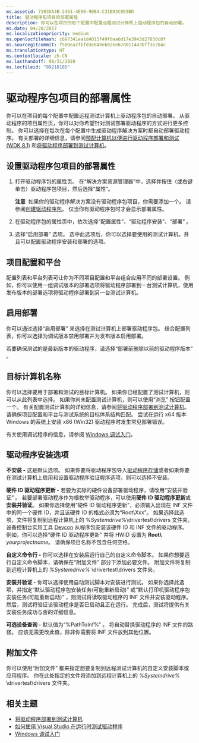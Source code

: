 ```yaml
---
ms.assetid: 7193DA4B-2461-4E00-90B4-C31B93C8E9BD
title: 驱动程序包项目的部署属性
description: 你可以在项目的每个配置中配置远程测试计算机上驱动程序包的自动部署。
ms.date: 04/20/2017
ms.localizationpriority: medium
ms.openlocfilehash: c697341ea1d4015f49f0aa6d17e3943d27850c0f
ms.sourcegitcommit: f500ea2fbfd3e849eb82ee67d011443bff3e2b4c
ms.translationtype: HT
ms.contentlocale: zh-CN
ms.lasthandoff: 08/31/2020
ms.locfileid: "89218185"
---
```

# <a name="deployment-properties-for-driver-package-projects"></a>驱动程序包项目的部署属性

你可以在项目的每个配置中配置远程测试计算机上驱动程序包的自动部署。 从驱动程序的项目属性页，你可以对你希望针对测试部署驱动程序的方式进行更多控制。 你可以选择在每次在每个配置中生成驱动程序解决方案时都自动部署驱动程序。 有关部署的详细信息，请参阅[预配计算机以便进行驱动程序部署和测试 (WDK 8.1)](../gettingstarted/provision-a-target-computer-wdk-8-1.md) 和[将驱动程序部署到测试计算机](deploying-a-driver-to-a-test-computer.md)。

## <a name="span-idsetting_deployment_properties_for_driver_package_projectsspanspan-idsetting_deployment_properties_for_driver_package_projectsspanspan-idsetting_deployment_properties_for_driver_package_projectsspansetting-deployment-properties-for-driver-package-projects"></a><span id="Setting_deployment_properties_for_driver_package_projects"></span><span id="setting_deployment_properties_for_driver_package_projects"></span><span id="SETTING_DEPLOYMENT_PROPERTIES_FOR_DRIVER_PACKAGE_PROJECTS"></span>设置驱动程序包项目的部署属性


1.  打开驱动程序包的属性页。 在“解决方案资源管理器”中，选择并按住（或右键单击）驱动程序包项目，然后选择“属性”。

    **注意**  如果你的驱动程序解决方案没有驱动程序包项目，你需要添加一个。 请参阅[创建驱动程序包](creating-a-driver-package.md)。 仅当你有驱动程序包时才会显示部署属性。
2.  在驱动程序包的属性页中，依次选择“配置属性”、“驱动程序安装”、“部署”  。
3.  选择“启用部署”  选项。 选中此选项后，你可以选择要使用的测试计算机，并且可以配置驱动程序安装和部署的选项。

## <a name="span-idproject_configuration_and_platformspanspan-idproject_configuration_and_platformspanspan-idproject_configuration_and_platformspanproject-configuration-and-platform"></a><span id="Project_Configuration_and_Platform"></span><span id="project_configuration_and_platform"></span><span id="PROJECT_CONFIGURATION_AND_PLATFORM"></span>项目配置和平台


配置列表和平台列表可让你为不同项目配置和平台组合应用不同的部署设置。 例如，你可以使用一组调试版本的部署选项将驱动程序部署到一台测试计算机，使用发布版本的部署选项将驱动程序部署到另一台测试计算机。

## <a name="span-idenabling_deploymentspanspan-idenabling_deploymentspanspan-idenabling_deploymentspanenabling-deployment"></a><span id="Enabling_deployment"></span><span id="enabling_deployment"></span><span id="ENABLING_DEPLOYMENT"></span>启用部署


你可以通过选择“启用部署”  来选择在测试计算机上部署驱动程序包。 结合配置列表，你可以选择为调试版本禁用部署并为发布版本启用部署。

若要确保测试的是最新版本的驱动程序，请选择“部署前删除以前的驱动程序版本”  。

## <a name="span-idtarget_computer_namespanspan-idtarget_computer_namespanspan-idtarget_computer_namespantarget-computer-name"></a><span id="Target_computer_name"></span><span id="target_computer_name"></span><span id="TARGET_COMPUTER_NAME"></span>目标计算机名称


你可以选择要用于部署和测试的目标计算机。 如果你已经配置了测试计算机，则可以从此列表中选择。 如果你尚未配置测试计算机，则可以使用“浏览”  按钮配置一个。 有关配置测试计算机的详细信息，请参阅[将驱动程序部署到测试计算机](deploying-a-driver-to-a-test-computer.md)。 请确保项目配置和平台与测试系统的目标体系结构匹配。 尝试在运行 x64 版本 Windows 的系统上安装 x86 (Win32) 驱动程序时发生常见部署错误。 

有关使用调试程序的信息，请参阅 [Windows 调试入门](../debugger/getting-started-with-windows-debugging.md)。

## <a name="span-iddriver_installation_optionsspanspan-iddriver_installation_optionsspanspan-iddriver_installation_optionsspandriver-installation-options"></a><span id="Driver_installation_options"></span><span id="driver_installation_options"></span><span id="DRIVER_INSTALLATION_OPTIONS"></span>驱动程序安装选项


**不安装 -** 这是默认选项。 如果你要将驱动程序包导入[驱动程序存储](../install/driver-store.md)或者如果你要在测试计算机上启用和设置驱动程序验证程序选项，则可以选择不安装。

**硬件 ID 驱动程序更新 -** 若要为实际的硬件设备部署驱动程序，请改用“安装并验证”  。 若要部署驱动程序作为根枚举驱动程序，可以使用**硬件 ID 驱动程序更新**或**安装并验证**。 如果你选择使用“硬件 ID 驱动程序更新”，必须输入出现在 INF 文件中的同一个硬件 ID，并且该硬件 ID 的格式必须为“Root\\Xxx”。 如果选择此选项，文件将复制到远程计算机上的 %*Systemdrive*%\\drivertest\\drivers 文件夹。 设备控制台实用工具 [Devcon](../devtest/devcon.md) 从程序包安装该硬件 ID 和 INF 文件的驱动程序。 例如，你可以选择“硬件 ID 驱动程序更新”  并将 HWID 设置为 **Root\\** <em>yourprojectname</em>。 请确保项目名称不包含任何空格。

**自定义命令行 -** 你可以选择在安装后运行自己的自定义命令脚本。 如果你想要运行自定义命令脚本，请确保在“附加文件”  部分下添加必要文件。 附加文件将复制到远程计算机上的 *%Systemdrive%* \\drivertest\\drivers 文件夹。

**安装并验证 -** 你可以选择使用自动测试脚本对安装进行测试。 如果你选择此选项，并指定“默认驱动程序包安装任务(可能重新启动)”  或“默认打印机驱动程序包安装任务(可能重新启动)”  ，则测试将读取驱动程序的 INF 文件并安装驱动程序。 然后，测试将验证该驱动程序是否已启动且正在运行。 完成后，测试将提供有关安装任务成功与否的详细信息。

**可选设备查询 -** 默认值为“%PathToInf%”  。 将自动替换驱动程序的 INF 文件的路径。 应该无需更改此值，除非你需要将 INF 文件放到其他位置。

## <a name="span-idadditional_filesspanspan-idadditional_filesspanspan-idadditional_filesspanadditional-files"></a><span id="Additional_Files"></span><span id="additional_files"></span><span id="ADDITIONAL_FILES"></span>附加文件


你可以使用“附加文件”  框来指定想要复制到远程测试计算机的自定义安装脚本或应用程序。 你在此处指定的文件将添加到远程计算机上的 *%Systemdrive%* \\drivertest\\drivers 文件夹。

## <a name="span-idrelated_topicsspanrelated-topics"></a><span id="related_topics"></span>相关主题


* [将驱动程序部署到测试计算机](deploying-a-driver-to-a-test-computer.md)
* [如何使用 Visual Studio 在运行时测试驱动程序](testing-a-driver-at-runtime.md)
* [Windows 调试入门](../debugger/getting-started-with-windows-debugging.md)
 

